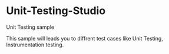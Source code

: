 # Unit-Testing-Studio
Unit Testing sample

This sample will leads you to diffrent test cases like Unit Testing, Instrumentation testing.
